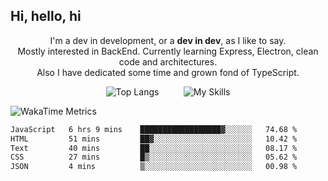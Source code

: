 ## Hi, hello, hi
<p align = "center">
I'm a dev in development, or a <strong>dev in dev</strong>, as I like to say.<br>
Mostly interested in BackEnd. Currently learning Express, Electron, clean code and architectures.<br>
Also I have dedicated some time and grown fond of TypeScript.
</p>
<p align="center">
  <img src="https://github-readme-stats.vercel.app/api/top-langs/?username=lfjade&layout=compact" alt="Top Langs" />
  &nbsp;&nbsp;&nbsp;&nbsp;&nbsp;&nbsp;&nbsp;&nbsp;
  <img src="https://skillicons.dev/icons?i=ts,js,nodejs,express,electron,html,css,mysql,github,linux,fortran,vscode,java&perline=5" alt="My Skills" />
</p>

![WakaTime Metrics](https://raw.githubusercontent.com/lfjade/lfjade/main/metrics.svg)
<p align = "center>
<!--START_SECTION:waka-->

```txt
JavaScript   6 hrs 9 mins    ██████████████████▓░░░░░░   74.68 %
HTML         51 mins         ██▓░░░░░░░░░░░░░░░░░░░░░░   10.42 %
Text         40 mins         ██░░░░░░░░░░░░░░░░░░░░░░░   08.17 %
CSS          27 mins         █▒░░░░░░░░░░░░░░░░░░░░░░░   05.62 %
JSON         4 mins          ▒░░░░░░░░░░░░░░░░░░░░░░░░   00.98 %
```

<!--END_SECTION:waka-->
</p>
